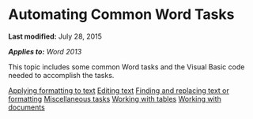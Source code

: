 
# Automating Common Word Tasks

 **Last modified:** July 28, 2015

 _**Applies to:** Word 2013_

This topic includes some common Word tasks and the Visual Basic code needed to accomplish the tasks.

 [Applying formatting to text](c20713bb-0e67-01d4-c9d4-91415658c0d7.md)
 [Editing text](55c4d9ee-00f1-fcc6-72b1-2c19f25420a6.md)
 [Finding and replacing text or formatting](9ab9f4a7-9833-5a78-56b0-56a161480f18.md)
 [Miscellaneous tasks](5e690651-b220-88d4-f9a1-a7901cb14ec1.md)
 [Working with tables](cf0858b7-6b39-4c90-552e-edb695b5cda3.md)
 [Working with documents](af304f65-6cdd-ff7d-a81f-cce0161f2b47.md)
